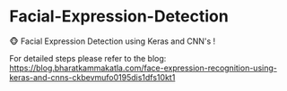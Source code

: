 # Facial-Expression-Detection
🐵 Facial Expression Detection using Keras and CNN's !

For detailed steps please refer to the blog:
https://blog.bharatkammakatla.com/face-expression-recognition-using-keras-and-cnns-ckbevmufo0195dis1dfs10kt1
